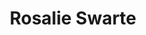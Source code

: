 ---
# Display name
title: Rosalie Swarte

# Username (this should match the folder name)
authors:
- swarte-rosalie

weight: 8

# Is this the primary user of the site?
superuser: false

# Role/position
role: "UX/UI Intern"

# Organizations/Affiliations
organizations:
- name: 
  url: 


# Social/Academic Networking
# For available icons, see: https://sourcethemes.com/academic/docs/page-builder/#icons
#   For an email link, use "fas" icon pack, "envelope" icon, and a link in the
#   form "mailto:your-email@example.com" or "#contact" for contact widget.
social:
#- icon: envelope
#  icon_pack: fas
#  link: '#contact'  # For a direct email link, use "mailto:test@example.org".
#- icon: twitter
#  icon_pack: fab
#  link: https://twitter.com/GeorgeCushen
- icon: linkedin
  icon_pack: fab
  link: https://www.linkedin.com/in/rosalie-swarte/
#- icon: google-scholar
#  icon_pack: ai
#  link: https://scholar.google.co.uk/citations?user=sIwtMXoAAAAJ
- icon: github
  icon_pack: fab
  link: https://github.com/Roseghost
# Link to a PDF of your resume/CV from the About widget.
# To enable, copy your resume/CV to `static/files/cv.pdf` and uncomment the lines below.
# - icon: cv
#   icon_pack: ai
#   link: files/cv.pdf

# Enter email to display Gravatar (if Gravatar enabled in Config)
email: ""

# Organizational groups that you belong to (for People widget)
#   Set this to `[]` or comment out if you are not using People widget.
user_groups:
- Past Contributors
---